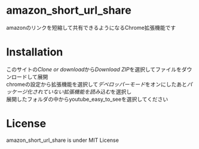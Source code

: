 # amazon_short_url_share
amazonのリンクを短縮して共有できるようになるChrome拡張機能です<br>

# Installation
このサイトの*Clone or download*から*Download ZIP*を選択してファイルをダウンロードして展開  
chromeの設定から拡張機能を選択して*デベロッパーモード*をオンにしたあと*パッケージ化されていない拡張機能を読み込む*を選択し  
展開したフォルダの中からyoutube_easy_to_seeを選択してください  

# License
amazon_short_url_share is under MIT License
